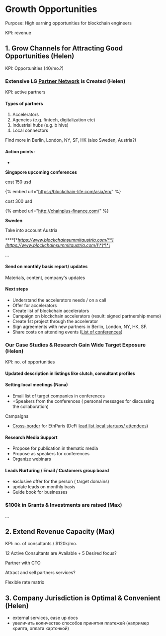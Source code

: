 # Growth Opportunities

Purpose: High earning opportunities for blockchain engineers

KPI: revenue

## 1. Grow Channels for Attracting Good Opportunities \(Helen\)

KPI: Opportunities \(40/mo.?\)

### Extensive LG [Partner Network](https://docs.google.com/spreadsheets/d/1S9YYeutXMe3fQE3cFdlJk77ZvmvSMI6vv4N4mo8CiIU/edit#gid=0) is Created \(Helen\)

KPI: active partners

#### Types of partners

1. Accelerators
2. Agencies \(e.g. fintech, digitalization etc\)
3. Industrial hubs \(e.g. b hive\)
4. Local connectors

Find more in Berlin, London, NY, SF, HK \(also Sweden, Austria?\)

 

#### Action points:

* 
**Singapore upcoming conferences** 

cost 150 usd 



{% embed url="https://blockchain-life.com/asia/en/" %}

cost 300 usd 

{% embed url="http://chainplus-finance.com/" %}

**Sweden** 

Take into account Austria 

\*\*\*\*[**https://www.blockchainsummitaustria.com/**](https://www.blockchainsummitaustria.com/)\*\*\*\*

...

#### Send on monthly basis report/ updates

Materials, content, company's updates

#### Next steps

* Understand the accelerators needs / on a call
* Offer for accelerators
* Create list of blockchain accelerators
* Campaign on blockchain accelerators \(result: signed partnership memo\)
* Create 1st project through the accelerator
* Sign agreements with new partners in Berlin, London, NY, HK, SF.
* Share costs on attending events  \([List of conferences](https://docs.google.com/spreadsheets/u/1/d/e/2PACX-1vRHc66fi8-Edcmg_gJWLIDujKFzxHynk6Wp4eW4-g_t6uFJc8GvqwKc2NY6Amkg_NvyigOsUpcd9KHa/pubhtml)\)

### Our Case Studies & Research Gain Wide Target Exposure \(Helen\)

KPI: no. of opportunities

#### Updated description in listings like clutch, consultant profiles

#### Setting local meetings \(Nana\)

* Email list of target companies in conferences
* +Speakers from the conferences \( personal messages for discussing the collaboration\) 

Campaigns

* [Cross-border](../../solutions/decentralized-finance-defi/enabling-fast-transparent-and-compliant-cross-border-payments-with-the-blockchain.md) for EthParis \(DeFi [lead list local startups/ attendees](http://francefintech.org/qui-sommes-nous/#nosmembres%20)\)

#### Research Media Support

* Propose for publication in thematic media 
* Propose as speakers for conferences
* Organize webinars 

#### Leads Nurturing / Email / Customers group board



* exclusive offer for the person \( target domains\) 
* update leads on monthly basis 
* Guide book for businesses 



### $100k in Grants & Investments are raised \(Max\)

...

## 2. Extend Revenue Capacity \(Max\)

KPI: no. of consultants / $120k/mo.

12 Active Consultants are Available + 5 Desired focus?

Partner with CTO

Attract and sell partners services?

Flexible rate matrix 



## 3. Company Jurisdiction is Optimal & Convenient \(Helen\)

* external services, ease up docs
* увеличить количество способов принятия платежей \(например крипта, оплата карточкой\)

